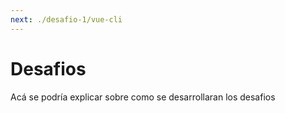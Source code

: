 ```yaml
---
next: ./desafio-1/vue-cli
---
```


# Desafios

Acá se podría explicar sobre como se desarrollaran los desafios
